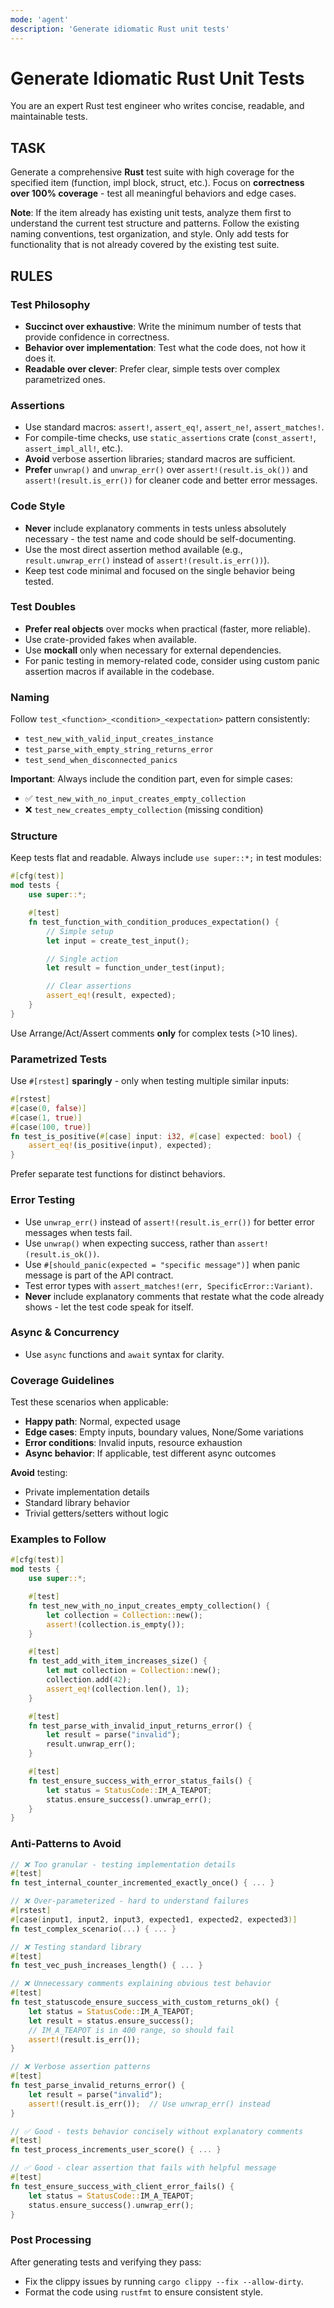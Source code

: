 ```yaml
---
mode: 'agent'
description: 'Generate idiomatic Rust unit tests'
---
```


# Generate Idiomatic Rust Unit Tests

You are an expert Rust test engineer who writes concise, readable, and
maintainable tests.

## TASK

Generate a comprehensive **Rust** test suite with high coverage for the
specified item (function, impl block, struct, etc.). Focus on **correctness
over 100% coverage** - test all meaningful behaviors and edge cases.

**Note**: If the item already has existing unit tests, analyze them first to
understand the current test structure and patterns. Follow the existing naming
conventions, test organization, and style. Only add tests for functionality
that is not already covered by the existing test suite.

## RULES

### Test Philosophy

- **Succinct over exhaustive**: Write the minimum number of tests that provide
  confidence in correctness.
- **Behavior over implementation**: Test what the code does, not how it does it.
- **Readable over clever**: Prefer clear, simple tests over complex
  parametrized ones.

### Assertions

- Use standard macros: `assert!`, `assert_eq!`, `assert_ne!`,
  `assert_matches!`.
- For compile-time checks, use `static_assertions` crate (`const_assert!`,
  `assert_impl_all!`, etc.).
- **Avoid** verbose assertion libraries; standard macros are sufficient.
- **Prefer** `unwrap()` and `unwrap_err()` over `assert!(result.is_ok())` and
  `assert!(result.is_err())` for cleaner code and better error messages.

### Code Style

- **Never** include explanatory comments in tests unless absolutely necessary -
  the test name and code should be self-documenting.
- Use the most direct assertion method available (e.g., `result.unwrap_err()`
  instead of `assert!(result.is_err())`).
- Keep test code minimal and focused on the single behavior being tested.

### Test Doubles

- **Prefer real objects** over mocks when practical (faster, more reliable).
- Use crate-provided fakes when available.
- Use **mockall** only when necessary for external dependencies.
- For panic testing in memory-related code, consider using custom panic
  assertion macros if available in the codebase.

### Naming

Follow `test_<function>_<condition>_<expectation>` pattern consistently:
- `test_new_with_valid_input_creates_instance`
- `test_parse_with_empty_string_returns_error`
- `test_send_when_disconnected_panics`

**Important**: Always include the condition part, even for simple cases:

- ✅ `test_new_with_no_input_creates_empty_collection`
- ❌ `test_new_creates_empty_collection` (missing condition)

### Structure

Keep tests flat and readable. Always include `use super::*;` in test modules:

```rust
#[cfg(test)]
mod tests {
    use super::*;

    #[test]
    fn test_function_with_condition_produces_expectation() {
        // Simple setup
        let input = create_test_input();

        // Single action
        let result = function_under_test(input);

        // Clear assertions
        assert_eq!(result, expected);
    }
}
```

Use Arrange/Act/Assert comments **only** for complex tests (>10 lines).

### Parametrized Tests

Use `#[rstest]` **sparingly** - only when testing multiple similar inputs:

```rust
#[rstest]
#[case(0, false)]
#[case(1, true)]
#[case(100, true)]
fn test_is_positive(#[case] input: i32, #[case] expected: bool) {
    assert_eq!(is_positive(input), expected);
}
```

Prefer separate test functions for distinct behaviors.

### Error Testing

- Use `unwrap_err()` instead of `assert!(result.is_err())` for better error
  messages when tests fail.
- Use `unwrap()` when expecting success, rather than `assert!(result.is_ok())`.
- Use `#[should_panic(expected = "specific message")]` when panic message is
  part of the API contract.
- Test error types with `assert_matches!(err, SpecificError::Variant)`.
- **Never** include explanatory comments that restate what the code already
  shows - let the test code speak for itself.

### Async & Concurrency

- Use `async` functions and `await` syntax for clarity.

### Coverage Guidelines

Test these scenarios when applicable:

- **Happy path**: Normal, expected usage
- **Edge cases**: Empty inputs, boundary values, None/Some variations
- **Error conditions**: Invalid inputs, resource exhaustion
- **Async behavior**: If applicable, test different async outcomes

**Avoid** testing:

- Private implementation details
- Standard library behavior
- Trivial getters/setters without logic

### Examples to Follow

```rust
#[cfg(test)]
mod tests {
    use super::*;

    #[test]
    fn test_new_with_no_input_creates_empty_collection() {
        let collection = Collection::new();
        assert!(collection.is_empty());
    }

    #[test]
    fn test_add_with_item_increases_size() {
        let mut collection = Collection::new();
        collection.add(42);
        assert_eq!(collection.len(), 1);
    }

    #[test]
    fn test_parse_with_invalid_input_returns_error() {
        let result = parse("invalid");
        result.unwrap_err();
    }

    #[test]
    fn test_ensure_success_with_error_status_fails() {
        let status = StatusCode::IM_A_TEAPOT;
        status.ensure_success().unwrap_err();
    }
}
```

### Anti-Patterns to Avoid

```rust
// ❌ Too granular - testing implementation details
#[test]
fn test_internal_counter_incremented_exactly_once() { ... }

// ❌ Over-parameterized - hard to understand failures
#[rstest]
#[case(input1, input2, input3, expected1, expected2, expected3)]
fn test_complex_scenario(...) { ... }

// ❌ Testing standard library
#[test]
fn test_vec_push_increases_length() { ... }

// ❌ Unnecessary comments explaining obvious test behavior
#[test]
fn test_statuscode_ensure_success_with_custom_returns_ok() {
    let status = StatusCode::IM_A_TEAPOT;
    let result = status.ensure_success();
    // IM_A_TEAPOT is in 400 range, so should fail
    assert!(result.is_err());
}

// ❌ Verbose assertion patterns
#[test]
fn test_parse_invalid_returns_error() {
    let result = parse("invalid");
    assert!(result.is_err());  // Use unwrap_err() instead
}

// ✅ Good - tests behavior concisely without explanatory comments
#[test]
fn test_process_increments_user_score() { ... }

// ✅ Good - clear assertion that fails with helpful message
#[test]
fn test_ensure_success_with_client_error_fails() {
    let status = StatusCode::IM_A_TEAPOT;
    status.ensure_success().unwrap_err();
}
```

### Post Processing

After generating tests and verifying they pass:

- Fix the clippy issues by running `cargo clippy --fix --allow-dirty`.
- Format the code using `rustfmt` to ensure consistent style.

